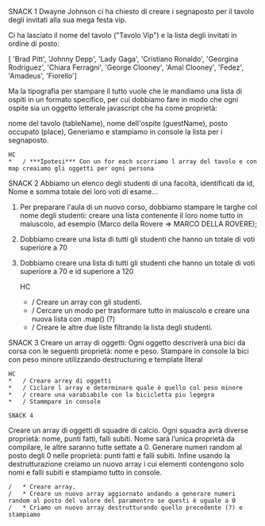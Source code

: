 SNACK 1
Dwayne Johnson ci ha chiesto di creare i segnaposto per il tavolo degli invitati alla sua mega festa vip.

Ci ha lasciato il nome del tavolo ("Tavolo Vip") e la lista degli invitati in ordine di posto:

[ 'Brad Pitt', 'Johnny Depp', 'Lady Gaga', 'Cristiano Ronaldo', 'Georgina Rodriguez', 'Chiara Ferragni',  'George Clooney', 'Amal Clooney', 'Fedez', 'Amadeus', 'Fiorello']

Ma  la tipografia per stampare il tutto vuole che le mandiamo una lista di ospiti in un formato specifico, per cui dobbiamo fare in modo che ogni ospite sia un oggetto letterale javascript che ha come proprietà:

nome del tavolo (tableName),
nome dell'ospite (guestName),
posto occupato (place),
Generiamo e stampiamo in console la lista per i segnaposto.


    HC
    *   / ***Ipotesi*** Con un for each scorriamo l array del tavolo e con map creaiamo gli oggetti per ogni persona 


SNACK 2
Abbiamo un elenco degli studenti di una facoltà, identificati da id, Nome e somma totale dei loro voti di esame...
1. Per preparare l'aula di un nuovo corso, dobbiamo stampare le targhe col nome degli studenti: creare una lista contenente il loro nome tutto in maiuscolo, ad esempio (Marco della Rovere => MARCO DELLA ROVERE);
2. Dobbiamo creare una lista di tutti gli studenti che hanno un totale di voti superiore a 70
3. Dobbiamo creare una lista di tutti gli studenti che hanno un totale di voti superiore a 70 e id superiore a 120


    HC
    *   /  Creare un array con gli studenti.
    *   / Cercare un modo per trasformare tutto in maiuscolo e creare una nuova lista con .map() (?)
    *   /  Creare le altre due liste filtrando la lista degli studenti. 


SNACK 3
Creare un array di oggetti:
Ogni oggetto descriverà una bici da corsa con le seguenti proprietà: nome e peso.
Stampare in console la bici con peso minore utilizzando destructuring e template literal


    HC
    *   / Creare arrey di oggetti
    *   / Ciclare l array e determinare quale è quello col peso minore
    *   / creare una varabiabile con la bicicletta piu legegra
    *   / Stammpare in console

    SNACK 4
Creare un array di oggetti di squadre di calcio. Ogni squadra avrà diverse proprietà: nome, punti fatti, falli subiti.
Nome sarà l’unica proprietà da compilare, le altre saranno tutte settate a 0.
Generare numeri random al posto degli 0 nelle proprietà: punti fatti e falli subiti.
Infine usando la destrutturazione creiamo un nuovo array i cui elementi contengono solo nomi e falli subiti e stampiamo tutto in console.

    /   * Creare array.
    /   * Creare un nuovo array aggiornato andando a generare numeri random al posto del valore del paramentro se questi è uguale a 0
    /   * Criamo un nuovo array destrutturando quello precedente (?) e stampiamo

